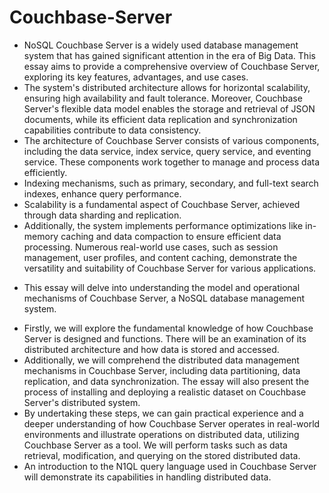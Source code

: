# Couchbase-Server
- NoSQL Couchbase Server is a widely used database management system that has gained significant attention in the era of Big Data. This essay aims to provide a comprehensive overview of Couchbase Server, exploring its key features, advantages, and use cases. 
- The system's distributed architecture allows for horizontal scalability, ensuring high availability and fault tolerance. Moreover, Couchbase Server's flexible data model enables the storage and retrieval of JSON documents, while its efficient data replication and synchronization capabilities contribute to data consistency.
- The architecture of Couchbase Server consists of various components, including the data service, index service, query service, and eventing service. These components work together to manage and process data efficiently.
- Indexing mechanisms, such as primary, secondary, and full-text search indexes, enhance query performance.
- Scalability is a fundamental aspect of Couchbase Server, achieved through data sharding and replication.
- Additionally, the system implements performance optimizations like in-memory caching and data compaction to ensure efficient data processing. Numerous real-world use cases, such as session management, user profiles, and content caching, demonstrate the versatility and suitability of Couchbase Server for various applications. 
* This essay will delve into understanding the model and operational mechanisms of Couchbase Server, a NoSQL database management system.
- Firstly, we will explore the fundamental knowledge of how Couchbase Server is designed and functions. There will be an examination of its distributed architecture and how data is stored and accessed.
- Additionally, we will comprehend the distributed data management mechanisms in Couchbase Server, including data partitioning, data replication, and data synchronization.
The essay will also present the process of installing and deploying a realistic dataset on Couchbase Server's distributed system.
- By undertaking these steps, we can gain practical experience and a deeper understanding of how Couchbase Server operates in real-world environments and illustrate operations on distributed data, utilizing Couchbase Server as a tool. We will perform tasks such as data retrieval, modification, and querying on the stored distributed data.
- An introduction to the N1QL query language used in Couchbase Server will demonstrate its capabilities in handling distributed data.

